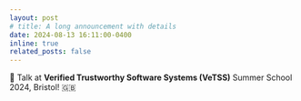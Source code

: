 ```yaml
---
layout: post
# title: A long announcement with details
date: 2024-08-13 16:11:00-0400
inline: true
related_posts: false
---
```


🎤 Talk at **Verified Trustworthy Software Systems (VeTSS)** Summer School 2024, Bristol! 🇬🇧 